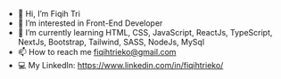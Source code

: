 - 👋 Hi, I’m Fiqih Tri
- 👀 I’m interested in Front-End Developer
- 🌱 I’m currently learning HTML, CSS, JavaScript, ReactJs, TypeScript, NextJs, Bootstrap, Tailwind, SASS, NodeJs, MySql
- 📫 How to reach me fiqihtrieko@gmail.com
- 💻 My LinkedIn: https://www.linkedin.com/in/fiqihtrieko/



<!---
fiqihtri/fiqihtri is a ✨ special ✨ repository because its `README.md` (this file) appears on your GitHub profile.
You can click the Preview link to take a look at your changes.
--->
